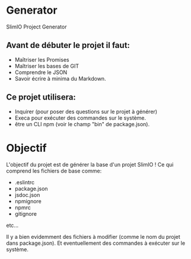 # Generator
SlimIO Project Generator

## Avant de débuter le projet il faut:

- Maîtriser les Promises
- Maîtriser les bases de GIT
- Comprendre le JSON
- Savoir écrire à minima du Markdown.

## Ce projet utilisera:

- Inquirer (pour poser des questions sur le projet à générer)
- Execa pour exécuter des commandes sur le système.
- être un CLI npm (voir le champ "bin" de package.json).

# Objectif

L'objectif du projet est de générer la base d'un projet SlimIO ! Ce qui comprend les fichiers de base comme:

- .eslintrc
- package.json
- jsdoc.json
- npmignore
- npmrc
- gitignore

etc... 

Il y a bien evidemment des fichiers à modifier (comme le nom du projet dans package.json). Et eventuellement des commandes à exécuter sur le système.
